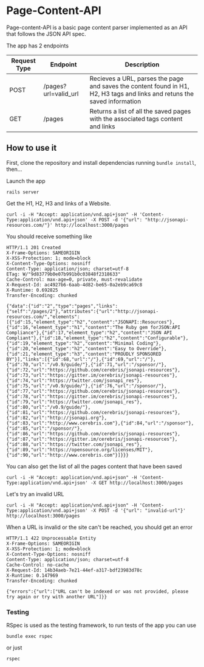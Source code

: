 # Page-Content-API

Page-content-API is a basic page content parser implemented as an API that follows the JSON API spec.

The app has 2 endpoints

| Request Type | Endpoint | Description |
| ------------- | ------------- | ------------- |
| POST  | /pages?url=valid_url  | Recieves a URL,  parses the page and saves the content found in H1, H2, H3 tags and links and retuns the saved information|
| GET  | /pages  | Returns a list of all the saved pages with the associated tags content and links |


## How to use it

First, clone the repository and install dependencias running `bundle install`, then...

Launch the app

```
rails server
``` 

Get the H1, H2, H3 and links of a Website. 

```
curl -i -H "Accept: application/vnd.api+json" -H 'Content-Type:application/vnd.api+json' -X POST -d '{"url": "http://jsonapi-resources.com/"}' http://localhost:3000/pages
```

You should receive something like 

```
HTTP/1.1 201 Created
X-Frame-Options: SAMEORIGIN
X-XSS-Protection: 1; mode=block
X-Content-Type-Options: nosniff
Content-Type: application/json; charset=utf-8
ETag: W/"9d83779b0e07b991b0c03848f2318633"
Cache-Control: max-age=0, private, must-revalidate
X-Request-Id: ac4927b6-6aab-4d82-be65-0a2eb9ca69c8
X-Runtime: 0.692825
Transfer-Encoding: chunked

{"data":{"id":"2","type":"pages","links":{"self":"/pages/2"},"attributes":{"url":"http://jsonapi-resources.com/","elements":[{"id":15,"element_type":"h2","content":"JSONAPI::Resources"},{"id":16,"element_type":"h1","content":"The Ruby gem forJSON:API Compliance"},{"id":17,"element_type":"h2","content":"JSON API Compliant"},{"id":18,"element_type":"h2","content":"Configurable"},{"id":19,"element_type":"h2","content":"Minimal Coding"},{"id":20,"element_type":"h2","content":"Easy to Override"},{"id":21,"element_type":"h3","content":"PROUDLY SPONSORED BY"}],"links":[{"id":68,"url":"/"},{"id":69,"url":"/"},{"id":70,"url":"/v0.9/guide/"},{"id":71,"url":"/sponsor/"},{"id":72,"url":"https://github.com/cerebris/jsonapi-resources"},{"id":73,"url":"https://gitter.im/cerebris/jsonapi-resources"},{"id":74,"url":"https://twitter.com/jsonapi_res"},{"id":75,"url":"/v0.9/guide/"},{"id":76,"url":"/sponsor/"},{"id":77,"url":"https://github.com/cerebris/jsonapi-resources"},{"id":78,"url":"https://gitter.im/cerebris/jsonapi-resources"},{"id":79,"url":"https://twitter.com/jsonapi_res"},{"id":80,"url":"/v0.9/guide/"},{"id":81,"url":"https://github.com/cerebris/jsonapi-resources"},{"id":82,"url":"http://jsonapi.org"},{"id":83,"url":"http://www.cerebris.com"},{"id":84,"url":"/sponsor"},{"id":85,"url":"/sponsor/"},{"id":86,"url":"https://github.com/cerebris/jsonapi-resources"},{"id":87,"url":"https://gitter.im/cerebris/jsonapi-resources"},{"id":88,"url":"https://twitter.com/jsonapi_res"},{"id":89,"url":"https://opensource.org/licenses/MIT"},{"id":90,"url":"http://www.cerebris.com"}]}}}
```

You can also get the list of all the pages content that have been saved

```
curl -i -H "Accept: application/vnd.api+json" -H 'Content-Type:application/vnd.api+json' -X GET http://localhost:3000/pages
```

Let's try an invalid URL

```
curl -i -H "Accept: application/vnd.api+json" -H 'Content-Type:application/vnd.api+json' -X POST -d '{"url": "invalid-url"}' http://localhost:3000/pages
```

 When a URL is invalid or the site can't be reached, you should get an error

```
HTTP/1.1 422 Unprocessable Entity
X-Frame-Options: SAMEORIGIN
X-XSS-Protection: 1; mode=block
X-Content-Type-Options: nosniff
Content-Type: application/json; charset=utf-8
Cache-Control: no-cache
X-Request-Id: 14b34aeb-7e21-44ef-a317-bdf23983d78c
X-Runtime: 0.147969
Transfer-Encoding: chunked

{"errors":{"url":["URL can't be indexed or was not provided, please try again or try with another URL"]}}
```


### Testing

RSpec is used as the testing framework, to run tests of the app you can use

```
bundle exec rspec
```

or just

```
rspec
```

